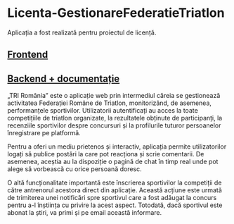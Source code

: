 # Licenta-GestionareFederatieTriatlon

Aplicația a fost realizată pentru proiectul de licență. 

## [Frontend](https://github.com/postolache-andreea-miruna/Licenta-GestionareFederatieTriatlonFront)

## [Backend + documentație](https://github.com/postolache-andreea-miruna/Licenta-GestionareFederatieTriatlon)

„TRI România” este o aplicație web prin intermediul căreia se gestionează activitatea
Federației Române de Triatlon, monitorizând, de asemenea, performanțele sportivilor. 
Utilizatorii autentificați au acces la toate competițiile de triatlon organizate, la rezultatele 
obținute de participanți, la recenziile sportivilor despre concursuri și la profilurile tuturor 
persoanelor înregistrare pe platformă.

Pentru a oferi un mediu prietenos și interactiv, aplicația permite utilizatorilor logați să 
publice postări la care pot reacționa și scrie comentarii. De asemenea, aceștia au la dispoziție 
o pagină de chat în timp real unde pot alege să vorbească cu orice persoană doresc.

O altă funcționalitate importantă este înscrierea sportivilor la competiții de către 
antrenorul acestora direct din aplicație. Această acțiune este urmată de trimiterea unei 
notificări spre sportivul care a fost adăugat la concurs pentru a-l înștiința cu privire la acest 
aspect. Totodată, dacă sportivul este abonat la știri, va primi și pe email această informare.

